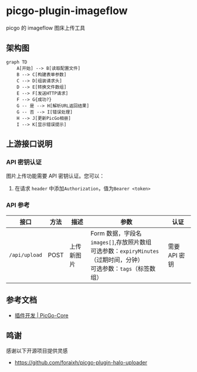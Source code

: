 # picgo-plugin-imageflow

picgo 的 imageflow 图床上传工具

## 架构图

```mermaid
graph TD
    A[开始] --> B[读取配置文件]
    B --> C[构建表单参数]
    C --> D[组装请求头]
    D --> E[转换文件数组]
    E --> F[发送HTTP请求]
    F --> G{成功?}
    G -- 是 --> H[解析URL返回结果]
    G -- 否 --> I[错误处理]
    H --> J[更新PicGo相册]
    I --> K[显示错误提示]
```

## 上游接口说明

### API 密钥认证

图片上传功能需要 API 密钥认证。您可以：

1. 在请求 `header` 中添加`Authorization`，值为`Bearer <token>`

### API 参考

| 接口 | 方法 | 描述 | 参数 | 认证 |
|----------|---------|-------------|------------|-------------|
| `/api/upload` | POST | 上传新图片 | Form 数据，字段名 `images[]`,存放照片数组 <br>可选参数：`expiryMinutes`（过期时间，分钟）<br>可选参数：`tags`（标签数组） | 需要 API 密钥 |

## 参考文档

- [插件开发 | PicGo-Core](https://picgo.github.io/PicGo-Core-Doc/zh/dev-guide/cli.html)

## 鸣谢

感谢以下开源项目提供灵感

- https://github.com/foraixh/picgo-plugin-halo-uploader